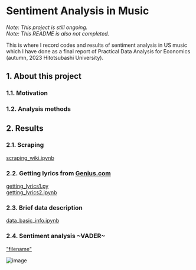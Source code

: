 # Sentiment Analysis in Music

*Note: This project is still ongoing.*\
*Note: This README is also not completed.*

This is where I record codes and results of sentiment analysis in US music which I have done as a final report of Practical Data Analysis for Economics (autumn, 2023 Hitotsubashi University).

## 1. About this project

### 1.1. Motivation

### 1.2. Analysis methods

## 2. Results

### 2.1. Scraping

[scraping_wiki.ipynb]("url")

### 2.2. Getting lyrics from [Genius.com]("https://genius.com/")

[getting_lyrics1.py]("url")\
[getting_lyrics2.ipynb]("url")

### 2.3. Brief data description

[data_basic_info.ipynb]("url")

### 2.4. Sentiment analysis ~VADER~

["filename"]("url")

![image]("url")